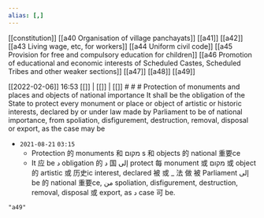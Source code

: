 ```yaml
---
alias: [,]
---
```

[[constitution]] [[a40 Organisation of village panchayats]] [[a41]] [[a42]] [[a43 Living wage, etc, for workers]] [[a44 Uniform civil code]] [[a45 Provision for free and compulsory education for children]] [[a46 Promotion of educational and economic interests of Scheduled Castes, Scheduled Tribes and other weaker sections]] [[a47]] [[a48]] [[a49]]

[[2022-02-06]] 16:53 [[]] | [[]] | [[]] # # #
 Protection of monuments and places and objects of national importance It shall be the obligation of the State to protect every monument or place or object of artistic or historic interests, declared by or under law made by Parliament to be of national importance, from spoliation, disfigurement, destruction, removal, disposal or export, as the case may be
- `2021-08-21`  `03:15`
	- Protection 的 monuments 和 מקום s 和 objects 的 national 重要ce
	- It 应 be د obligation 的 د 国 إلى protect 每 monument 或 מקום  或 object 的 artistic 或 历史ic interest, declared 被 或 _ 法 做 被 Parliament إلى be 的 national 重要ce, من spoliation, disfigurement, destruction, removal, disposal 或 export, as د case 可 be.

```query
"a49"
```